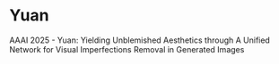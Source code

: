 # Yuan
AAAI 2025 - Yuan: Yielding Unblemished Aesthetics through A Unified Network for Visual Imperfections Removal in Generated Images
